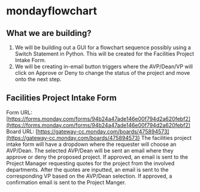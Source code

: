 # mondayflowchart


## What we are building?
1. We will be building out a GUI for a flowchart sequence possibly using a Switch Statement in Python.  This will be created for the Facilities Project Intake Form.
2. We will be creating in-email button triggers where the AVP/Dean/VP will click on Approve or Deny to change the status of the project and move onto the next step.

## Facilities Project Intake Form
Form URL: [https://forms.monday.com/forms/94b24a47ade146e00f794d2a620febf2](https://forms.monday.com/forms/94b24a47ade146e00f794d2a620febf2)
Board URL: [https://gateway-cc.monday.com/boards/475894573](https://gateway-cc.monday.com/boards/475894573)
The facilities project intake form will have a dropdown where the requester will choose an AVP/Dean.  The selected AVP/Dean will be sent an email where they approve or deny the proposed project.  If approved, an email is sent to the Project Manager requesting quotes for the project from the involved departments.  After the quotes are inputted, an email is sent to the corresponding VP based on the AVP/Dean selection.  If approved, a confirmation email is sent to the Project Manger.  
